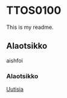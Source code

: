 # TTOS0100

This is my readme.

## Alaotsikko

aishfoi

### Alaotsikko

[Uutisia](http://www.iltalehti.fi/)
